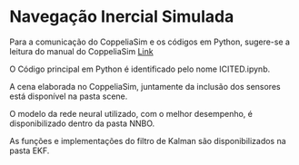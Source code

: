 # Navegação Inercial Simulada

Para a comunicação do CoppeliaSim e os códigos em Python, sugere-se a leitura do manual do CoppeliaSim [Link](https://manual.coppeliarobotics.com/en/remoteApiOverview.htm)

 O Código principal em Python é identificado pelo nome ICITED.ipynb.

 A cena elaborada no CoppeliaSim, juntamente da inclusão dos sensores está disponível na pasta scene.
 
 O modelo da rede neural utilizado, com o melhor desempenho, é disponibilizado dentro da pasta NNBO.
 
 As funções e implementações do filtro de Kalman são disponibilizados na pasta EKF.
